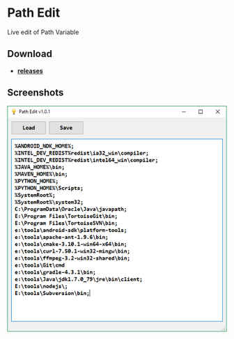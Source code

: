 # Path Edit

Live edit of Path Variable

## Download

- [**releases**](https://github.com/mortalis13/Path-Edit-Qt/releases)

## Screenshots

![Image_1](_img/path-edit-1.png)<br>
